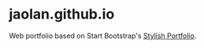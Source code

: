 # jaolan.github.io
Web portfolio based on Start Bootstrap's [Stylish Portfolio](https://startbootstrap.com/template-overviews/stylish-portfolio/).
